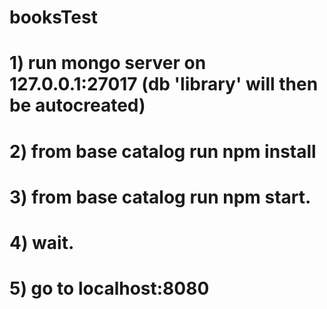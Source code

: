 # booksTest

# 1) run mongo server on 127.0.0.1:27017 (db 'library' will then be autocreated)
# 2) from base catalog run npm install
# 3) from base catalog run npm start.
# 4) wait.
# 5) go to localhost:8080